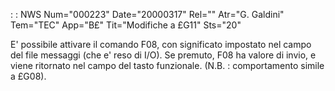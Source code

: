 :  : NWS Num="000223" Date="20000317" Rel="" Atr="G. Galdini" Tem="TEC" App="B£" Tit="Modifiche a £G11" Sts="20"

E' possibile attivare il comando F08, con significato impostato nel campo del file messaggi (che e'
reso di I/O).
Se premuto, F08 ha valore di invio, e viene ritornato nel campo del tasto funzionale.
(N.B. :  comportamento simile a £G08).


